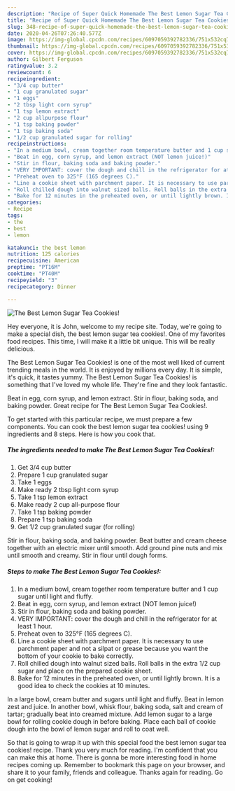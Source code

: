 ```yaml
---
description: "Recipe of Super Quick Homemade The Best Lemon Sugar Tea Cookies!"
title: "Recipe of Super Quick Homemade The Best Lemon Sugar Tea Cookies!"
slug: 348-recipe-of-super-quick-homemade-the-best-lemon-sugar-tea-cookies
date: 2020-04-26T07:26:40.577Z
image: https://img-global.cpcdn.com/recipes/6097059392782336/751x532cq70/the-best-lemon-sugar-tea-cookies-recipe-main-photo.jpg
thumbnail: https://img-global.cpcdn.com/recipes/6097059392782336/751x532cq70/the-best-lemon-sugar-tea-cookies-recipe-main-photo.jpg
cover: https://img-global.cpcdn.com/recipes/6097059392782336/751x532cq70/the-best-lemon-sugar-tea-cookies-recipe-main-photo.jpg
author: Gilbert Ferguson
ratingvalue: 3.2
reviewcount: 6
recipeingredient:
- "3/4 cup butter"
- "1 cup granulated sugar"
- "1 eggs"
- "2 tbsp light corn syrup"
- "1 tsp lemon extract"
- "2 cup allpurpose flour"
- "1 tsp baking powder"
- "1 tsp baking soda"
- "1/2 cup granulated sugar for rolling"
recipeinstructions:
- "In a medium bowl, cream together room temperature butter and 1 cup sugar until light and fluffy."
- "Beat in egg, corn syrup, and lemon extract (NOT lemon juice!)"
- "Stir in flour, baking soda and baking powder."
- "VERY IMPORTANT: cover the dough and chill in the refrigerator for at least 1 hour."
- "Preheat oven to 325°F (165 degrees C)."
- "Line a cookie sheet with parchment paper. It is necessary to use parchment paper and not a silpat or grease because you want the bottom of your cookie to bake correctly."
- "Roll chilled dough into walnut sized balls. Roll balls in the extra 1/2 cup sugar and place on the prepared cookie sheet."
- "Bake for 12 minutes in the preheated oven, or until lightly brown. It is a good idea to check the cookies at 10 minutes."
categories:
- Recipe
tags:
- the
- best
- lemon

katakunci: the best lemon 
nutrition: 125 calories
recipecuisine: American
preptime: "PT16M"
cooktime: "PT40M"
recipeyield: "3"
recipecategory: Dinner

---
```



![The Best Lemon Sugar Tea Cookies!](https://img-global.cpcdn.com/recipes/6097059392782336/751x532cq70/the-best-lemon-sugar-tea-cookies-recipe-main-photo.jpg)

Hey everyone, it is John, welcome to my recipe site. Today, we're going to make a special dish, the best lemon sugar tea cookies!. One of my favorites food recipes. This time, I will make it a little bit unique. This will be really delicious.

The Best Lemon Sugar Tea Cookies! is one of the most well liked of current trending meals in the world. It is enjoyed by millions every day. It is simple, it's quick, it tastes yummy. The Best Lemon Sugar Tea Cookies! is something that I've loved my whole life. They're fine and they look fantastic.

Beat in egg, corn syrup, and lemon extract. Stir in flour, baking soda, and baking powder. Great recipe for The Best Lemon Sugar Tea Cookies!.


To get started with this particular recipe, we must prepare a few components. You can cook the best lemon sugar tea cookies! using 9 ingredients and 8 steps. Here is how you cook that.

<!--inarticleads1-->

##### The ingredients needed to make The Best Lemon Sugar Tea Cookies!:

1. Get 3/4 cup butter
1. Prepare 1 cup granulated sugar
1. Take 1 eggs
1. Make ready 2 tbsp light corn syrup
1. Take 1 tsp lemon extract
1. Make ready 2 cup all-purpose flour
1. Take 1 tsp baking powder
1. Prepare 1 tsp baking soda
1. Get 1/2 cup granulated sugar (for rolling)


Stir in flour, baking soda, and baking powder. Beat butter and cream cheese together with an electric mixer until smooth. Add ground pine nuts and mix until smooth and creamy. Stir in flour until dough forms. 

<!--inarticleads2-->

##### Steps to make The Best Lemon Sugar Tea Cookies!:

1. In a medium bowl, cream together room temperature butter and 1 cup sugar until light and fluffy.
1. Beat in egg, corn syrup, and lemon extract (NOT lemon juice!)
1. Stir in flour, baking soda and baking powder.
1. VERY IMPORTANT: cover the dough and chill in the refrigerator for at least 1 hour.
1. Preheat oven to 325°F (165 degrees C).
1. Line a cookie sheet with parchment paper. It is necessary to use parchment paper and not a silpat or grease because you want the bottom of your cookie to bake correctly.
1. Roll chilled dough into walnut sized balls. Roll balls in the extra 1/2 cup sugar and place on the prepared cookie sheet.
1. Bake for 12 minutes in the preheated oven, or until lightly brown. It is a good idea to check the cookies at 10 minutes.


In a large bowl, cream butter and sugars until light and fluffy. Beat in lemon zest and juice. In another bowl, whisk flour, baking soda, salt and cream of tartar; gradually beat into creamed mixture. Add lemon sugar to a large bowl for rolling cookie dough in before baking. Place each ball of cookie dough into the bowl of lemon sugar and roll to coat well. 

So that is going to wrap it up with this special food the best lemon sugar tea cookies! recipe. Thank you very much for reading. I'm confident that you can make this at home. There is gonna be more interesting food in home recipes coming up. Remember to bookmark this page on your browser, and share it to your family, friends and colleague. Thanks again for reading. Go on get cooking!
